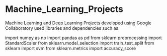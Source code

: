 # Machine_Learning_Projects
Machine Learning and Deep Learning Projects developed using Google Collaboratory
used libraries and dependencies such as 

import numpy as np
import pandas as pd
from sklearn.preprocessing import StandardScaler
from sklearn.model_selection import train_test_split
from sklearn import svm
from sklearn.metrics import accuracy_score
